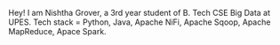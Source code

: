 Hey!
I am Nishtha Grover, a 3rd year student of B. Tech CSE Big Data at UPES. 
Tech stack = Python, Java, Apache NiFi, Apache Sqoop, Apache MapReduce, Apace Spark.
